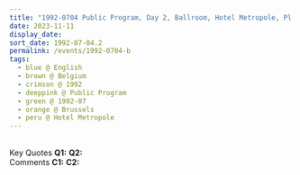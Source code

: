 ```yaml
---
title: "1992-0704 Public Program, Day 2, Ballroom, Hotel Metropole, Pl. De Brouckère 31, Brussels, Belgium"
date: 2023-11-11
display_date: 
sort_date: 1992-07-04.2
permalink: /events/1992-0704-b
tags:
  - blue @ English
  - brown @ Belgium
  - crimson @ 1992
  - deeppink @ Public Program
  - green @ 1992-07
  - orange @ Brussels
  - peru @ Hotel Metropole
---
```


<br>

<wave-list>
  <list-title color="DarkSeaGreen" width="55">Key Quotes</list-title>
  <list-item color="BlanchedAlmond" width="280"><b>Q1:</b> <i></i></list-item>
  <list-item color="Lavender" width="280"><b>Q2:</b> <i></i></list-item>
</wave-list>

<br>

<wave-list>
  <list-title color="DarkSeaGreen" width="55">Comments</list-title>
  <list-item color="BlanchedAlmond" width="280"><b>C1:</b> <i></i></list-item>
  <list-item color="Lavender" width="280"><b>C2:</b> <i></i></list-item>
</wave-list>